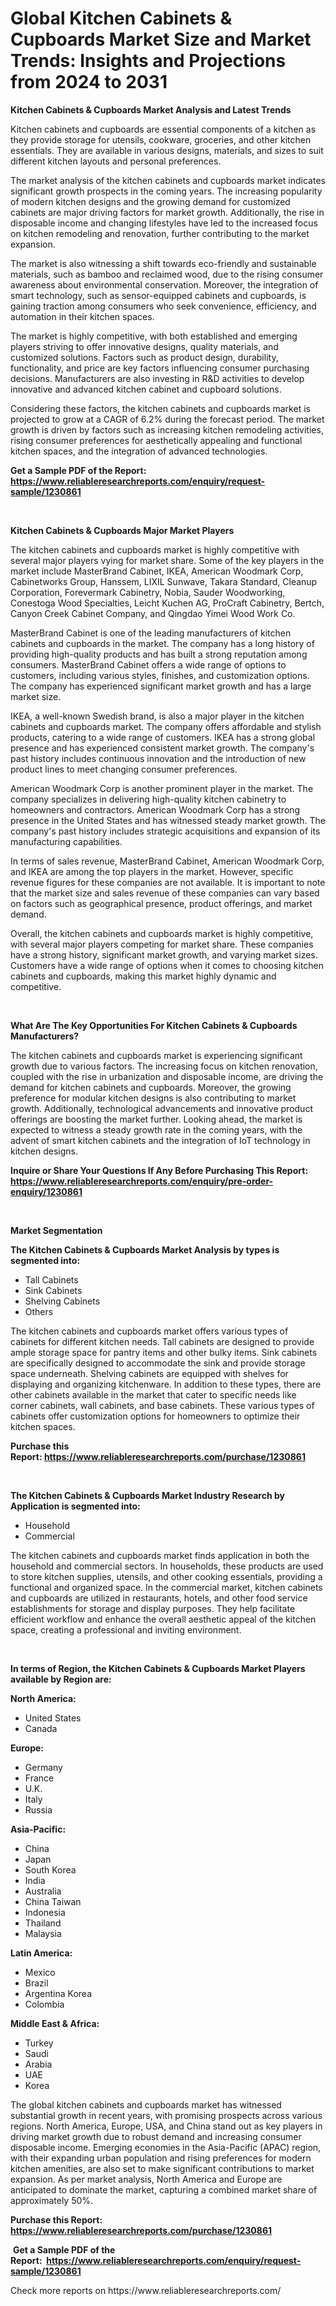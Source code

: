 <p><h1>Global Kitchen Cabinets & Cupboards Market Size and Market Trends: Insights and Projections from 2024 to 2031</h1></p><p><strong>Kitchen Cabinets & Cupboards Market Analysis and Latest Trends</strong></p>
<p><p>Kitchen cabinets and cupboards are essential components of a kitchen as they provide storage for utensils, cookware, groceries, and other kitchen essentials. They are available in various designs, materials, and sizes to suit different kitchen layouts and personal preferences.</p><p>The market analysis of the kitchen cabinets and cupboards market indicates significant growth prospects in the coming years. The increasing popularity of modern kitchen designs and the growing demand for customized cabinets are major driving factors for market growth. Additionally, the rise in disposable income and changing lifestyles have led to the increased focus on kitchen remodeling and renovation, further contributing to the market expansion.</p><p>The market is also witnessing a shift towards eco-friendly and sustainable materials, such as bamboo and reclaimed wood, due to the rising consumer awareness about environmental conservation. Moreover, the integration of smart technology, such as sensor-equipped cabinets and cupboards, is gaining traction among consumers who seek convenience, efficiency, and automation in their kitchen spaces.</p><p>The market is highly competitive, with both established and emerging players striving to offer innovative designs, quality materials, and customized solutions. Factors such as product design, durability, functionality, and price are key factors influencing consumer purchasing decisions. Manufacturers are also investing in R&D activities to develop innovative and advanced kitchen cabinet and cupboard solutions.</p><p>Considering these factors, the kitchen cabinets and cupboards market is projected to grow at a CAGR of 6.2% during the forecast period. The market growth is driven by factors such as increasing kitchen remodeling activities, rising consumer preferences for aesthetically appealing and functional kitchen spaces, and the integration of advanced technologies.</p></p>
<p><strong>Get a Sample PDF of the Report:&nbsp; <a href="https://www.reliableresearchreports.com/enquiry/request-sample/1230861">https://www.reliableresearchreports.com/enquiry/request-sample/1230861</a></strong></p>
<p>&nbsp;</p>
<p><strong>Kitchen Cabinets & Cupboards Major Market Players</strong></p>
<p><p>The kitchen cabinets and cupboards market is highly competitive with several major players vying for market share. Some of the key players in the market include MasterBrand Cabinet, IKEA, American Woodmark Corp, Cabinetworks Group, Hanssem, LIXIL Sunwave, Takara Standard, Cleanup Corporation, Forevermark Cabinetry, Nobia, Sauder Woodworking, Conestoga Wood Specialties, Leicht Kuchen AG, ProCraft Cabinetry, Bertch, Canyon Creek Cabinet Company, and Qingdao Yimei Wood Work Co.</p><p>MasterBrand Cabinet is one of the leading manufacturers of kitchen cabinets and cupboards in the market. The company has a long history of providing high-quality products and has built a strong reputation among consumers. MasterBrand Cabinet offers a wide range of options to customers, including various styles, finishes, and customization options. The company has experienced significant market growth and has a large market size.</p><p>IKEA, a well-known Swedish brand, is also a major player in the kitchen cabinets and cupboards market. The company offers affordable and stylish products, catering to a wide range of customers. IKEA has a strong global presence and has experienced consistent market growth. The company's past history includes continuous innovation and the introduction of new product lines to meet changing consumer preferences.</p><p>American Woodmark Corp is another prominent player in the market. The company specializes in delivering high-quality kitchen cabinetry to homeowners and contractors. American Woodmark Corp has a strong presence in the United States and has witnessed steady market growth. The company's past history includes strategic acquisitions and expansion of its manufacturing capabilities.</p><p>In terms of sales revenue, MasterBrand Cabinet, American Woodmark Corp, and IKEA are among the top players in the market. However, specific revenue figures for these companies are not available. It is important to note that the market size and sales revenue of these companies can vary based on factors such as geographical presence, product offerings, and market demand.</p><p>Overall, the kitchen cabinets and cupboards market is highly competitive, with several major players competing for market share. These companies have a strong history, significant market growth, and varying market sizes. Customers have a wide range of options when it comes to choosing kitchen cabinets and cupboards, making this market highly dynamic and competitive.</p></p>
<p>&nbsp;</p>
<p><strong>What Are The Key Opportunities For Kitchen Cabinets & Cupboards Manufacturers?</strong></p>
<p><p>The kitchen cabinets and cupboards market is experiencing significant growth due to various factors. The increasing focus on kitchen renovation, coupled with the rise in urbanization and disposable income, are driving the demand for kitchen cabinets and cupboards. Moreover, the growing preference for modular kitchen designs is also contributing to market growth. Additionally, technological advancements and innovative product offerings are boosting the market further. Looking ahead, the market is expected to witness a steady growth rate in the coming years, with the advent of smart kitchen cabinets and the integration of IoT technology in kitchen designs.</p></p>
<p><strong>Inquire or Share Your Questions If Any Before Purchasing This Report: <a href="https://www.reliableresearchreports.com/enquiry/pre-order-enquiry/1230861">https://www.reliableresearchreports.com/enquiry/pre-order-enquiry/1230861</a></strong></p>
<p>&nbsp;</p>
<p><strong>Market Segmentation</strong></p>
<p><strong>The Kitchen Cabinets & Cupboards Market Analysis by types is segmented into:</strong></p>
<p><ul><li>Tall Cabinets</li><li>Sink Cabinets</li><li>Shelving Cabinets</li><li>Others</li></ul></p>
<p><p>The kitchen cabinets and cupboards market offers various types of cabinets for different kitchen needs. Tall cabinets are designed to provide ample storage space for pantry items and other bulky items. Sink cabinets are specifically designed to accommodate the sink and provide storage space underneath. Shelving cabinets are equipped with shelves for displaying and organizing kitchenware. In addition to these types, there are other cabinets available in the market that cater to specific needs like corner cabinets, wall cabinets, and base cabinets. These various types of cabinets offer customization options for homeowners to optimize their kitchen spaces.</p></p>
<p><strong>Purchase this Report:&nbsp;<a href="https://www.reliableresearchreports.com/purchase/1230861">https://www.reliableresearchreports.com/purchase/1230861</a></strong></p>
<p>&nbsp;</p>
<p><strong>The Kitchen Cabinets & Cupboards Market Industry Research by Application is segmented into:</strong></p>
<p><ul><li>Household</li><li>Commercial</li></ul></p>
<p><p>The kitchen cabinets and cupboards market finds application in both the household and commercial sectors. In households, these products are used to store kitchen supplies, utensils, and other cooking essentials, providing a functional and organized space. In the commercial market, kitchen cabinets and cupboards are utilized in restaurants, hotels, and other food service establishments for storage and display purposes. They help facilitate efficient workflow and enhance the overall aesthetic appeal of the kitchen space, creating a professional and inviting environment.</p></p>
<p>&nbsp;</p>
<p><strong>In terms of Region, the Kitchen Cabinets & Cupboards Market Players available by Region are:</strong></p>
<p>
    <p> <strong> North America: </strong>
        <ul>
            <li>United States</li>
            <li>Canada</li>
        </ul>
        </p> 
    <p> <strong> Europe: </strong>
        <ul>
            <li>Germany</li>
            <li>France</li>
            <li>U.K.</li>
            <li>Italy</li>
            <li>Russia</li>
        </ul>
        </p> 
    <p> <strong> Asia-Pacific: </strong>
        <ul>
            <li>China</li>
            <li>Japan</li>
            <li>South Korea</li>
            <li>India</li>
            <li>Australia</li>
            <li>China Taiwan</li>
            <li>Indonesia</li>
            <li>Thailand</li>
            <li>Malaysia</li>
        </ul>
        </p> 
    <p> <strong> Latin America: </strong>
        <ul>
            <li>Mexico</li>
            <li>Brazil</li>
            <li>Argentina Korea</li>
            <li>Colombia</li>
        </ul>
        </p> 
    <p> <strong> Middle East & Africa: </strong>
        <ul>
            <li>Turkey</li>
            <li>Saudi</li>
            <li>Arabia</li>
            <li>UAE</li>
            <li>Korea</li>
        </ul>
    </p>
    </p>
<p><p>The global kitchen cabinets and cupboards market has witnessed substantial growth in recent years, with promising prospects across various regions. North America, Europe, USA, and China stand out as key players in driving market growth due to robust demand and increasing consumer disposable income. Emerging economies in the Asia-Pacific (APAC) region, with their expanding urban population and rising preferences for modern kitchen amenities, are also set to make significant contributions to market expansion. As per market analysis, North America and Europe are anticipated to dominate the market, capturing a combined market share of approximately 50%.</p></p>
<p><strong>Purchase this Report: <a href="https://www.reliableresearchreports.com/purchase/1230861">https://www.reliableresearchreports.com/purchase/1230861</a></strong></p>
<p>&nbsp;<strong>Get a Sample PDF of the Report:&nbsp;&nbsp;<a href="https://www.reliableresearchreports.com/enquiry/request-sample/1230861">https://www.reliableresearchreports.com/enquiry/request-sample/1230861</a></strong></p>
<p><strong></strong></p>
<p>Check more reports on https://www.reliableresearchreports.com/</p>